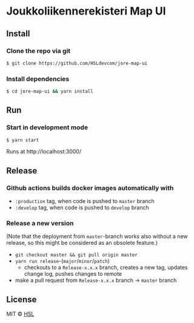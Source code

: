# Joukkoliikennerekisteri Map UI

## Install

### Clone the repo via git

```bash
$ git clone https://github.com/HSLdevcom/jore-map-ui
```

### Install dependencies

```bash
$ cd jore-map-ui && yarn install
```

## Run

### Start in development mode

```bash
$ yarn start
```

Runs at http://localhost:3000/

## Release

### Github actions builds docker images automatically with

-   `:production` tag, when code is pushed to `master` branch
-   `:develop` tag, when code is pushed to `develop` branch

### Release a new version

(Note that the deployment from `master`-branch works also without a new release, so this might be considered as an obsolete feature.)

-   `git checkout master && git pull origin master`
-   `yarn run release`-(`major`/`minor`/`patch`)
    -   checkouts to a `Release-x.x.x` branch, creates a new tag, updates change log, pushes changes to remote
-   make a pull request from `Release-x.x.x` branch -> `master` branch

## License

MIT © [HSL](https://github.com/HSLdevcom)
